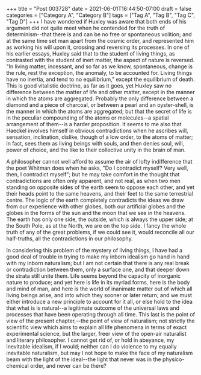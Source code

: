 +++
title = "Post 003728"
date = 2021-06-01T16:44:50-07:00
draft = false
categories = ["Category A", "Category B"]
tags = ["Tag A", "Tag B", "Tag C", "Tag D"]
+++
I have wondered if Huxley was aware that both ends of his argument did not quite meet when he contended for the truth of determinism--that there is and can be no free or spontaneous volition; and at the same time set man apart from the cosmic order, and represented him as working his will upon it, crossing and reversing its processes. In one of his earlier essays, Huxley said that to the student of living things, as contrasted with the student of inert matter, the aspect of nature is reversed. "In living matter, incessant, and so far as we know, spontaneous, change is the rule, rest the exception, the anomaly, to be accounted for. Living things have no inertia, and tend to no equilibrium," except the equilibrium of death. This is good vitalistic doctrine, as far as it goes, yet Huxley saw no difference between the matter of life and other matter, except in the manner in which the atoms are aggregated. Probably the only difference between a diamond and a piece of charcoal, or between a pearl and an oyster-shell, is the manner in which the atoms are aggregated; but that the secret of life is in the peculiar compounding of the atoms or molecules--a spatial arrangement of them--is a harder proposition. It seems to me also that Haeckel involves himself in obvious contradictions when he ascribes will, sensation, inclination, dislike, though of a low order, to the atoms of matter; in fact, sees them as living beings with souls, and then denies soul, will, power of choice, and the like to their collective unity in the brain of man.

A philosopher cannot well afford to assume the air of lofty indifference that the poet Whitman does when he asks, "Do I contradict myself? Very well, then, I contradict myself"; but he may take comfort in the thought that contradictions are often only apparent, and not real, as when two men standing on opposite sides of the earth seem to oppose each other, and yet their heads point to the same heavens, and their feet to the same terrestrial centre. The logic of the earth completely contradicts the ideas we draw from our experience with other globes, both our artificial globes and the globes in the forms of the sun and the moon that we see in the heavens. The earth has only one side, the outside, which is always the upper side; at the South Pole, as at the North, we are on the top side. I fancy the whole truth of any of the great problems, if we could see it, would reconcile all our half-truths, all the contradictions in our philosophy.

In considering this problem of the mystery of living things, I have had a good deal of trouble in trying to make my inborn idealism go hand in hand with my inborn naturalism; but I am not certain that there is any real break or contradiction between them, only a surface one, and that deeper down the strata still unite them. Life seems beyond the capacity of inorganic nature to produce; and yet here is life in its myriad forms, here is the body and mind of man, and here is the world of inanimate matter out of which all living beings arise, and into which they sooner or later return; and we must either introduce a new principle to account for it all, or else hold to the idea that what is is natural--a legitimate outcome of the universal laws and processes that have been operating through all time. This last is the point of view of the present chapter,--the point of view of naturalism; not strictly the scientific view which aims to explain all life phenomena in terms of exact experimental science, but the larger, freer view of the open-air naturalist and literary philosopher. I cannot get rid of, or hold in abeyance, my inevitable idealism, if I would; neither can I do violence to my equally inevitable naturalism, but may I not hope to make the face of my naturalism beam with the light of the ideal--the light that never was in the physico-chemical order, and never can be there?
